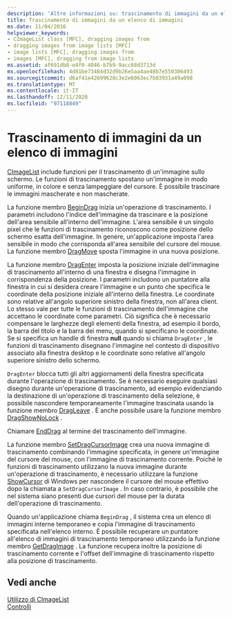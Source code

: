 ```yaml
---
description: 'Altre informazioni su: trascinamento di immagini da un elenco di immagini'
title: Trascinamento di immagini da un elenco di immagini
ms.date: 11/04/2016
helpviewer_keywords:
- CImageList class [MFC], dragging images from
- dragging images from image lists [MFC]
- image lists [MFC], dragging images from
- images [MFC], dragging from image lists
ms.assetid: af691db8-e4f0-4046-b7b9-9acc68d3713d
ms.openlocfilehash: 4d81be73484d32d9b26e5aa4ae48b7e550306493
ms.sourcegitcommit: d6af41e42699628c3e2e6063ec7b03931a49a098
ms.translationtype: MT
ms.contentlocale: it-IT
ms.lasthandoff: 12/11/2020
ms.locfileid: "97118849"
---
```

# <a name="dragging-images-from-an-image-list"></a>Trascinamento di immagini da un elenco di immagini

[CImageList](reference/cimagelist-class.md) include funzioni per il trascinamento di un'immagine sullo schermo. Le funzioni di trascinamento spostano un'immagine in modo uniforme, in colore e senza lampeggiare del cursore. È possibile trascinare le immagini mascherate e non mascherate.

La funzione membro [BeginDrag](reference/cimagelist-class.md#begindrag) inizia un'operazione di trascinamento. I parametri includono l'indice dell'immagine da trascinare e la posizione dell'area sensibile all'interno dell'immagine. L'area sensibile è un singolo pixel che le funzioni di trascinamento riconoscono come posizione dello schermo esatta dell'immagine. In genere, un'applicazione imposta l'area sensibile in modo che corrisponda all'area sensibile del cursore del mouse. La funzione membro [DragMove](reference/cimagelist-class.md#dragmove) sposta l'immagine in una nuova posizione.

La funzione membro [DragEnter](reference/cimagelist-class.md#dragenter) imposta la posizione iniziale dell'immagine di trascinamento all'interno di una finestra e disegna l'immagine in corrispondenza della posizione. I parametri includono un puntatore alla finestra in cui si desidera creare l'immagine e un punto che specifica le coordinate della posizione iniziale all'interno della finestra. Le coordinate sono relative all'angolo superiore sinistro della finestra, non all'area client. Lo stesso vale per tutte le funzioni di trascinamento dell'immagine che accettano le coordinate come parametri. Ciò significa che è necessario compensare le larghezze degli elementi della finestra, ad esempio il bordo, la barra del titolo e la barra dei menu, quando si specificano le coordinate. Se si specifica un handle di finestra **null** quando si chiama `DragEnter` , le funzioni di trascinamento disegnano l'immagine nel contesto di dispositivo associato alla finestra desktop e le coordinate sono relative all'angolo superiore sinistro dello schermo.

`DragEnter` blocca tutti gli altri aggiornamenti della finestra specificata durante l'operazione di trascinamento. Se è necessario eseguire qualsiasi disegno durante un'operazione di trascinamento, ad esempio evidenziando la destinazione di un'operazione di trascinamento della selezione, è possibile nascondere temporaneamente l'immagine trascinata usando la funzione membro [DragLeave](reference/cimagelist-class.md#dragleave) . È anche possibile usare la funzione membro [DragShowNoLock](reference/cimagelist-class.md#dragshownolock) .

Chiamare [EndDrag](reference/cimagelist-class.md#enddrag) al termine del trascinamento dell'immagine.

La funzione membro [SetDragCursorImage](reference/cimagelist-class.md#setdragcursorimage) crea una nuova immagine di trascinamento combinando l'immagine specificata, in genere un'immagine del cursore del mouse, con l'immagine di trascinamento corrente. Poiché le funzioni di trascinamento utilizzano la nuova immagine durante un'operazione di trascinamento, è necessario utilizzare la funzione [ShowCursor](/windows/win32/api/winuser/nf-winuser-showcursor) di Windows per nascondere il cursore del mouse effettivo dopo la chiamata a `SetDragCursorImage` . In caso contrario, è possibile che nel sistema siano presenti due cursori del mouse per la durata dell'operazione di trascinamento.

Quando un'applicazione chiama `BeginDrag` , il sistema crea un elenco di immagini interne temporaneo e copia l'immagine di trascinamento specificata nell'elenco interno. È possibile recuperare un puntatore all'elenco di immagini di trascinamento temporaneo utilizzando la funzione membro [GetDragImage](reference/cimagelist-class.md#getdragimage) . La funzione recupera inoltre la posizione di trascinamento corrente e l'offset dell'immagine di trascinamento rispetto alla posizione di trascinamento.

## <a name="see-also"></a>Vedi anche

[Utilizzo di CImageList](using-cimagelist.md)<br/>
[Controlli](controls-mfc.md)
